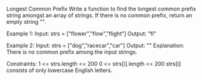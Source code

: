 Longest Common Prefix
Write a function to find the longest common prefix string amongst an array of strings.
If there is no common prefix, return an empty string "".

Example 1:
Input: strs = ["flower","flow","flight"]
Output: "fl"

Example 2:
Input: strs = ["dog","racecar","car"]
Output: ""
Explanation: There is no common prefix among the input strings.
 
Constraints:
1 <= strs.length <= 200
0 <= strs[i].length <= 200
strs[i] consists of only lowercase English letters.
